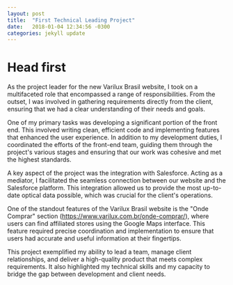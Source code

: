 ```yaml
---
layout: post
title:  "First Technical Leading Project"
date:   2018-01-04 12:34:56 -0300
categories: jekyll update
---
```

# Head first
As the project leader for the new Varilux Brasil website, I took on a multifaceted role that encompassed a range of responsibilities. From the outset, I was involved in gathering requirements directly from the client, ensuring that we had a clear understanding of their needs and goals.
  
One of my primary tasks was developing a significant portion of the front end. This involved writing clean, efficient code and implementing features that enhanced the user experience. In addition to my development duties, I coordinated the efforts of the front-end team, guiding them through the project's various stages and ensuring that our work was cohesive and met the highest standards.
  
A key aspect of the project was the integration with Salesforce. Acting as a mediator, I facilitated the seamless connection between our website and the Salesforce platform. This integration allowed us to provide the most up-to-date optical data possible, which was crucial for the client's operations.
  
One of the standout features of the Varilux Brasil website is the "Onde Comprar" section (https://www.varilux.com.br/onde-comprar/), where users can find affiliated stores using the Google Maps interface. This feature required precise coordination and implementation to ensure that users had accurate and useful information at their fingertips.
  
This project exemplified my ability to lead a team, manage client relationships, and deliver a high-quality product that meets complex requirements. It also highlighted my technical skills and my capacity to bridge the gap between development and client needs.